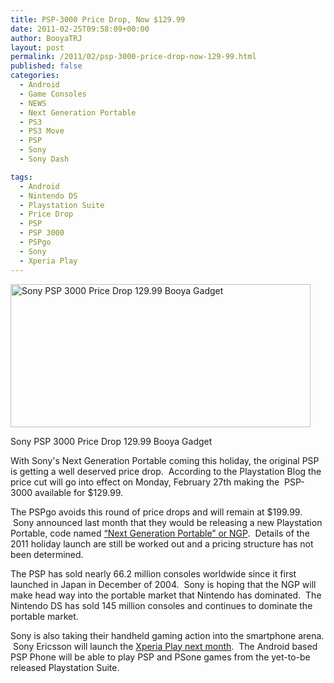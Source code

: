 ```yaml
---
title: PSP-3000 Price Drop, Now $129.99
date: 2011-02-25T09:58:09+00:00
author: BooyaTRJ
layout: post
permalink: /2011/02/psp-3000-price-drop-now-129-99.html
published: false
categories:
  - Android
  - Game Consoles
  - NEWS
  - Next Generation Portable
  - PS3
  - PS3 Move
  - PSP
  - Sony
  - Sony Dash

tags:
  - Android
  - Nintendo DS
  - Playstation Suite
  - Price Drop
  - PSP
  - PSP 3000
  - PSPgo
  - Sony
  - Xperia Play
---
```

<div id="attachment_3020" style="width: 490px" class="wp-caption aligncenter">
  <a rel="attachment wp-att-3020" href="http://www.booyagadget.com/2011/02/psp-3000-price-drop-now-129-99.html/sony-psp-3000-price-drop-129-99-booya-gadget"><img class="size-medium wp-image-3020" title="Sony PSP 3000 Price Drop 129.99 Booya Gadget" src="http://www.booyagadget.com/wp-content/uploads/2011/02/Sony-PSP-3000-Price-Drop-129.99-Booya-Gadget-480x229.jpg" alt="Sony PSP 3000 Price Drop 129.99 Booya Gadget" width="480" height="229" srcset="http://www.booyagadget.com/wp-content/uploads/2011/02/Sony-PSP-3000-Price-Drop-129.99-Booya-Gadget-480x229.jpg 480w, http://www.booyagadget.com/wp-content/uploads/2011/02/Sony-PSP-3000-Price-Drop-129.99-Booya-Gadget-300x143.jpg 300w, http://www.booyagadget.com/wp-content/uploads/2011/02/Sony-PSP-3000-Price-Drop-129.99-Booya-Gadget-522x250.jpg 522w, http://www.booyagadget.com/wp-content/uploads/2011/02/Sony-PSP-3000-Price-Drop-129.99-Booya-Gadget.jpg 640w" sizes="(max-width: 480px) 100vw, 480px" /></a>
  
  <p class="wp-caption-text">
    Sony PSP 3000 Price Drop 129.99 Booya Gadget
  </p>
</div>

With Sony's Next Generation Portable coming this holiday, the original PSP is getting a well deserved price drop.  According to the Playstation Blog the price cut will go into effect on Monday, February 27th making the  PSP-3000 available for $129.99.

The PSPgo avoids this round of price drops and will remain at $199.99.  Sony announced last month that they would be releasing a new Playstation Portable, code named [&#8220;Next Generation Portable&#8221; or NGP](http://www.booyagadget.com/2011/01/sonys-next-generation-portable-specs-psp-2.html).  Details of the 2011 holiday launch are still be worked out and a pricing structure has not been determined.

The PSP has sold nearly 66.2 million consoles worldwide since it first launched in Japan in December of 2004.  Sony is hoping that the NGP will make head way into the portable market that Nintendo has dominated.  The Nintendo DS has sold 145 million consoles and continues to dominate the portable market.

Sony is also taking their handheld gaming action into the smartphone arena.  Sony Ericsson will launch the [Xperia Play next month](http://www.booyagadget.com/2011/02/sony-ericsson-xperia-play-playstation-phone.html).  The Android based PSP Phone will be able to play PSP and PSone games from the yet-to-be released Playstation Suite.